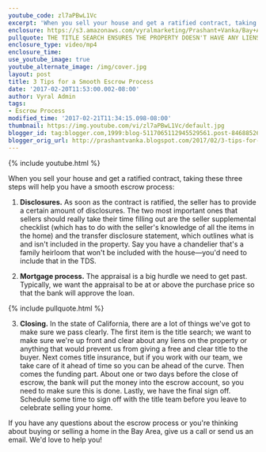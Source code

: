 ```yaml
---
youtube_code: zl7aPBwL1Vc
excerpt: 'When you sell your house and get a ratified contract, taking these three steps will help you have a smooth escrow process: Disclosures. As soon as the contract is ratified'
enclosure: https://s3.amazonaws.com/vyralmarketing/Prashant+Vanka/Bay+Area+Real+Estate+3+steps+to+follow+for+a+lucrative+home+sale.mp4
pullquote: THE TITLE SEARCH ENSURES THE PROPERTY DOESN'T HAVE ANY LIENS ON IT.
enclosure_type: video/mp4
enclosure_time:
use_youtube_image: true
youtube_alternate_image: /img/cover.jpg
layout: post
title: 3 Tips for a Smooth Escrow Process
date: '2017-02-20T11:53:00.002-08:00'
author: Vyral Admin
tags:
- Escrow Process
modified_time: '2017-02-21T11:34:15.098-08:00'
thumbnail: https://img.youtube.com/vi/zl7aPBwL1Vc/default.jpg
blogger_id: tag:blogger.com,1999:blog-5117065112945529561.post-8468852667718026276
blogger_orig_url: http://prashantvanka.blogspot.com/2017/02/3-tips-for-smooth-escrow-process.html
---
```

{% include youtube.html %}

When you sell your house and get a ratified contract, taking these three steps will help you have a smooth escrow process:

1. **Disclosures.** As soon as the contract is ratified, the seller has to provide a certain amount of disclosures. The two most important ones that sellers should really take their time filling out are the seller supplemental checklist (which has to do with the seller's knowledge of all the items in the home) and the transfer disclosure statement, which outlines what is and isn't included in the property. Say you have a chandelier that's a family heirloom that won't be included with the house—you'd need to include that in the TDS.

2. **Mortgage process.** The appraisal is a big hurdle we need to get past. Typically, we want the appraisal to be at or above the purchase price so that the bank will approve the loan.

{% include pullquote.html %}

3. **Closing.** In the state of California, there are a lot of things we've got to make sure we pass clearly. The first item is the title search; we want to make sure we're up front and clear about any liens on the property or anything that would prevent us from giving a free and clear title to the buyer. Next comes title insurance, but if you work with our team, we take care of it ahead of time so you can be ahead of the curve. Then comes the funding part. About one or two days before the close of escrow, the bank will put the money into the escrow account, so you need to make sure this is done. Lastly, we have the final sign off. Schedule some time to sign off with the title team before you leave to celebrate selling your home.

If you have any questions about the escrow process or you're thinking about buying or selling a home in the Bay Area, give us a call or send us an email. We'd love to help you!
